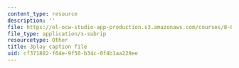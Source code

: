 ```yaml
---
content_type: resource
description: ''
file: https://ol-ocw-studio-app-production.s3.amazonaws.com/courses/8-01sc-classical-mechanics-fall-2016/cf371882f64e9f50b34c0f4b1aa229ee_FNOfxJxceIM.srt
file_type: application/x-subrip
resourcetype: Other
title: 3play caption file
uid: cf371882-f64e-9f50-b34c-0f4b1aa229ee
---
```

